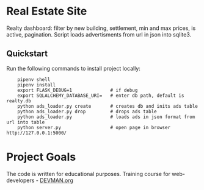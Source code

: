 # Real Estate Site

Realty dashboard: filter by new building, settlement, min and max prices, is active, pagination. Script loads advertisments from url in json into sqlite3.

Quickstart
----------


Run the following commands to install project locally:

```
    pipenv shell
    pipenv install
    export FLASK_DEBUG=1              # if debug
    export SQLALCHEMY_DATABASE_URI=   # enter db path, default is realty.db
    python ads_loader.py create       # creates db and inits ads table
    python ads_loader.py drop         # drops ads table
    python ads_loader.py              # loads ads in json format from url into table
    python server.py                  # open page in browser http://127.0.0.1:5000/

```

# Project Goals

The code is written for educational purposes. Training course for web-developers - [DEVMAN.org](https://devman.org)
